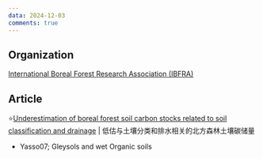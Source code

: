 ```yaml
---
data: 2024-12-03
comments: true
---
```


## Organization

[International Boreal Forest Research Association (IBFRA)](https://www.ibfra.org/)

## Article

⭐[Underestimation of boreal forest soil carbon stocks related to soil classification and drainage](https://cdnsciencepub.com/doi/full/10.1139/cjfr-2015-0466) | 低估与土壤分类和排水相关的北方森林土壤碳储量

- Yasso07; Gleysols and wet Organic soils